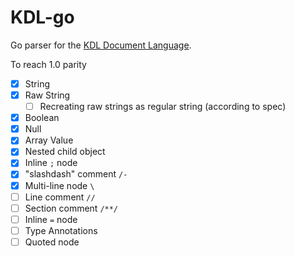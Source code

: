 # KDL-go

Go parser for the [KDL Document Language](https://github.com/kdl-org/kdl).

To reach 1.0 parity


- [x] String
- [x] Raw String
  - [ ] Recreating raw strings as regular string (according to spec)
- [x] Boolean
- [x] Null
- [x] Array Value
- [x] Nested child object
- [x] Inline `;` node
- [x] "slashdash" comment `/-`
- [x] Multi-line node `\`
- [ ] Line comment `//`
- [ ] Section comment `/**/`
- [ ] Inline `=` node
- [ ] Type Annotations
- [ ] Quoted node